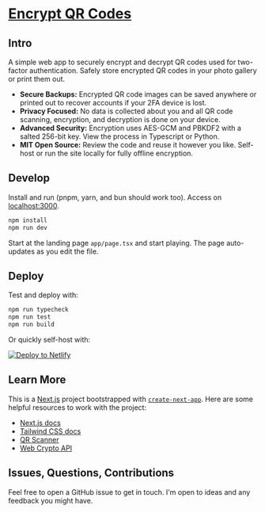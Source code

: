 # [Encrypt QR Codes](https://encrypt-qr-codes.netlify.app/)

## Intro

A simple web app to securely encrypt and decrypt QR codes used for two-factor authentication. Safely store encrypted QR codes in your photo gallery or print them out.

- **Secure Backups:** Encrypted QR code images can be saved anywhere or printed out to recover accounts if your 2FA device is lost.
- **Privacy Focused:** No data is collected about you and all QR code scanning, encryption, and decryption is done on your device.
- **Advanced Security:** Encryption uses AES-GCM and PBKDF2 with a salted 256-bit key. View the process in Typescript or Python.
- **MIT Open Source:** Review the code and reuse it however you like. Self-host or run the site locally for fully offline encryption.

## Develop

Install and run (pnpm, yarn, and bun should work too). Access on [localhost:3000](http://localhost:3000).

```bash
npm install
npm run dev
```

Start at the landing page `app/page.tsx` and start playing. The page auto-updates as you edit the file.

## Deploy

Test and deploy with:

```bash
npm run typecheck
npm run test
npm run build
```

Or quickly self-host with:

[![Deploy to Netlify](https://www.netlify.com/img/deploy/button.svg)](https://app.netlify.com/start/deploy?repository=https://github.com/kangabru/encrypt-qr-codes)

## Learn More

This is a [Next.js](https://nextjs.org/) project bootstrapped with [`create-next-app`](https://github.com/vercel/next.js/tree/canary/packages/create-next-app). Here are some helpful resources to work with the project:

- [Next.js docs](https://nextjs.org/docs)
- [Tailwind CSS docs](https://tailwindcss.com/)
- [QR Scanner](https://github.com/nimiq/qr-scanner/)
- [Web Crypto API](https://developer.mozilla.org/en-US/docs/Web/API/SubtleCrypto/encrypt)

## Issues, Questions, Contributions

Feel free to open a GitHub issue to get in touch. I'm open to ideas and any feedback you might have.
